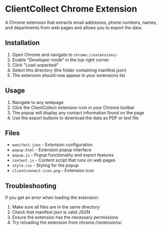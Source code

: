 # ClientCollect Chrome Extension

A Chrome extension that extracts email addresses, phone numbers, names, and departments from web pages and allows you to export the data.

## Installation

1. Open Chrome and navigate to `chrome://extensions/`
2. Enable "Developer mode" in the top right corner
3. Click "Load unpacked"
4. Select this directory (the folder containing manifest.json)
5. The extension should now appear in your extensions list

## Usage

1. Navigate to any webpage
2. Click the ClientCollect extension icon in your Chrome toolbar
3. The popup will display any contact information found on the page
4. Use the export buttons to download the data as PDF or text file


## Files

- `manifest.json` - Extension configuration
- `popup.html` - Extension popup interface
- `popup.js` - Popup functionality and export features
- `content.js` - Content script that runs on web pages
- `style.css` - Styling for the popup
- `clientconnect-icon.png` - Extension icon

## Troubleshooting

If you get an error when loading the extension:
1. Make sure all files are in the same directory
2. Check that manifest.json is valid JSON
3. Ensure the extension has the necessary permissions
4. Try reloading the extension from chrome://extensions/ 